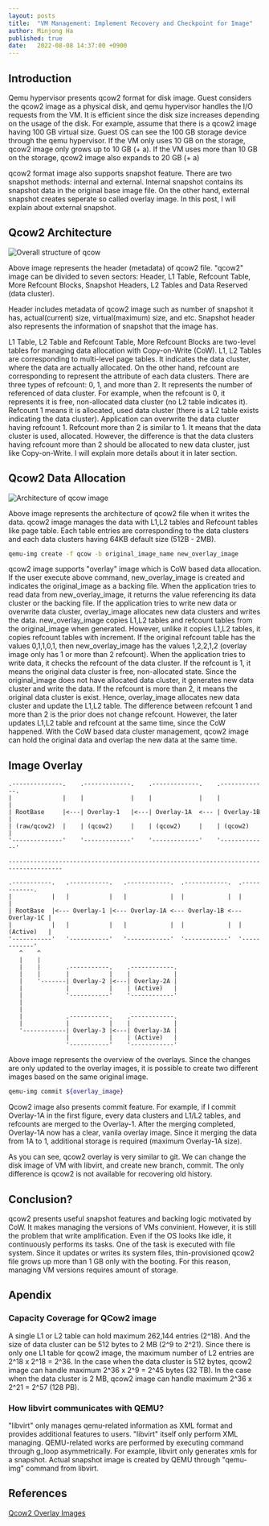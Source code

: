 ```yaml
---
layout: posts
title:  "VM Management: Implement Recovery and Checkpoint for Image"
author: Minjong Ha
published: true
date:   2022-08-08 14:37:00 +0900
---
```


## Introduction

Qemu hypervisor presents qcow2 format for disk image.
Guest considers the qcow2 image as a physical disk, and qemu hypervisor handles the I/O requests from the VM.
It is efficient since the disk size increases depending on the usage of the disk.
For example, assume that there is a qcow2 image having 100 GB virtual size.
Guest OS can see the 100 GB storage device through the qemu hypervisor.
If the VM only uses 10 GB on the storage, qcow2 image only grows up to 10 GB (+ a).
If the VM uses more than 10 GB on the storage, qcow2 image also expands to 20 GB (+ a)

qcow2 format image also supports snapshot feature.
There are two snapshot methods: internal and external.
Internal snapshot contains its snapshot data in the original base image file.
On the other hand, external snapshot creates seperate so called overlay image.
In this post, I will explain about external snapshot.

## Qcow2 Architecture

<!--
<img data-action="zoom" src='{{ "/assets/images/posts/2022-08-08-vm-image-versioning/qcow_struct.png" | relative_url }}' alt='relative'>
-->
![Overall structure of `qcow`](/assets/images/posts/2022-08-08-vm-image-versioning/qcow_struct.png)

Above image represents the header (metadata) of qcow2 file.
"qcow2" image can be divided to seven sectors: Header, L1 Table, Refcount Table, More Refcount Blocks, Snapshot Headers, L2 Tables and Data Reserved (data cluster).

Header includes metadata of qcow2 image such as number of snapshot it has, actual(current) size, virtual(maximum) size, and etc.
Snapshot header also represents the information of snapshot that the image has.

L1 Table, L2 Table and Refcount Table, More Refcount Blocks are two-level tables for managing data allocation with Copy-on-Write (CoW).
L1, L2 Tables are corresponding to multi-level page tables.
It indicates the data cluster, where the data are actually allocated.
On the other hand, refcount are corresponding to represent the attribute of each data clusters.
There are three types of refcount: 0, 1, and more than 2.
It represents the number of referenced of data cluster.
For example, when the refcount is 0, it represents it is free, non-allocated data cluster (no L2 table indicates it).
Refcount 1 means it is allocated, used data cluster (there is a L2 table exists indicating the data cluster).
Application can overwrite the data cluster having refcount 1.
Refcount more than 2 is similar to 1.
It means that the data cluster is used, allocated.
However, the difference is that the data clusters having refcount more than 2 should be allocated to new data cluster, just like Copy-on-Write.
I will explain more details about it in later section.

## Qcow2 Data Allocation

<!--
<img data-action="zoom" src='{{ "/assets/images/posts/2022-08-08-vm-image-versioning/qcow_image_achitecture.png" | relative_url }}' alt='relative'>
-->
![Architecture of `qcow` image](/assets/images/posts/2022-08-08-vm-image-versioning/qcow_image_achitecture.png)

Above image represents the architecture of qcow2 file when it writes the data.
qcow2 image manages the data with L1,L2 tables and Refcount tables like page table.
Each table entries are corresponding to the data clusters and each data clusters having 64KB default size (512B - 2MB).

```bash
qemu-img create -f qcow -b original_image_name new_overlay_image
```

qcow2 image supports "overlay" image which is CoW based data allocation.
If the user execute above command, new_overlay_image is created and indicates the original_image as a backing file.
When the application tries to read data from new_overlay_image, it returns the value referencing its data cluster or the backing file.
If the application tries to write new data or overwrite data cluster, overlay_image allocates new data clusters and writes the data.
new_overlay_image copies L1,L2 tables and refcount tables from the original_image when generated.
However, unlike it copies L1,L2 tables, it copies refcount tables with increment.
If the original refcount table has the values 0,1,1,0,1, then new_overlay_image has the values 1,2,2,1,2 (overlay image only has 1 or more than 2 refcount).
When the application tries to write data, it checks the refcount of the data cluster.
If the refcount is 1, it means the original data cluster is free, non-allocated state.
Since the original_image does not have allocated data cluster, it generates new data cluster and write the data.
If the refcount is more than 2, it means the original data cluster is exist.
Hence, overlay_image allocates new data cluster and update the L1,L2 table.
The difference between refcount 1 and more than 2 is the prior does not change refcount.
However, the later updates L1,L2 table and refcount at the same time, since the CoW happened.
With the CoW based data cluster management, qcow2 image can hold the original data and overlap the new data at the same time.

## Image Overlay

<!-- Overlay Image -->

```text
.--------------.    .-------------.    .-------------.    .-------------.
|              |    |             |    |             |    |             |
| RootBase     |<---| Overlay-1   |<---| Overlay-1A  <--- | Overlay-1B  |
| (raw/qcow2)  |    | (qcow2)     |    | (qcow2)     |    | (qcow2)     |
'--------------'    '-------------'    '-------------'    '-------------'

-------------------------------------------------------------------------------------

.-----------.   .-----------.   .------------.  .------------.  .------------.
|           |   |           |   |            |  |            |  |            |
| RootBase  |<--- Overlay-1 |<--- Overlay-1A <--- Overlay-1B <--- Overlay-1C |
|           |   |           |   |            |  |            |  | (Active)   |
'-----------'   '-----------'   '------------'  '------------'  '------------'
   ^    ^
   |    |
   |    |       .-----------.    .------------.
   |    |       |           |    |            |
   |    '-------| Overlay-2 |<---| Overlay-2A |
   |            |           |    | (Active)   |
   |            '-----------'    '------------'
   |
   |
   |            .-----------.    .------------.
   |            |           |    |            |
   '------------| Overlay-3 |<---| Overlay-3A |
                |           |    | (Active)   |
                '-----------'    '------------'
```

Above image represents the overview of the overlays.
Since the changes are only updated to the overlay images, it is possible to create two different images based on the same original image.

```bash
qemu-img commit ${overlay_image}
```

Qcow2 image also presents commit feature.
For example, if I commit Overlay-1A in the first figure, every data clusters and L1/L2 tables, and refcounts are merged to the Overlay-1.
After the merging completed, Overlay-1A now has a clear, vanila overlay image.
Since it merging the data from 1A to 1, additional storage is required (maximum Overlay-1A size).

As you can see, qcow2 overlay is very similar to git.
We can change the disk image of VM with libvirt, and create new branch, commit.
The only difference is qcow2 is not available for recovering old history.

## Conclusion?

qcow2 presents useful snapshot features and backing logic motivated by CoW.
It makes managing the versions of VMs convinient.
However, it is still the problem that write amplification.
Even if the OS looks like idle, it continuously performs its tasks.
One of the task is executed with file system.
Since it updates or writes its system files, thin-provisioned qcow2 file grows up more than 1 GB only with the booting.
For this reason, managing VM versions requires amount of storage.

## Apendix

### Capacity Coverage for QCow2 image

A single L1 or L2 table can hold maximum 262,144 entries (2^18).
And the size of data cluster can be 512 bytes to 2 MB (2^9 to 2^21).
Since there is only one L1 table for qcow2 image, the maximum number of L2 entries are 2^18 x 2^18 = 2^36.
In the case when the data cluster is 512 bytes, qcow2 image can handle maximum 2^36 x 2^9 = 2^45 bytes (32 TB).
In the case when the data cluster is 2 MB, qcow2 image can handle maximum 2^36 x 2^21 = 2^57 (128 PB).

### How libvirt communicates with QEMU?

"libvirt" only manages qemu-related information as XML format and provides additional features to users.
"libvirt" itself only perform XML managing.
QEMU-related works are performed by executing command through g\_loop asymmetrically.
For example, libvirt only generates xmls for a snapshot.
Actual snapshot image is created by QEMU through "qemu-img" command from libvirt.

## References

[Qcow2 Overlay Images](https://kashyapc.fedorapeople.org/virt/lc-2012/snapshots-handout.html)

